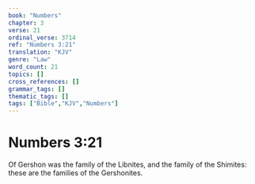 ```yaml
---
book: "Numbers"
chapter: 3
verse: 21
ordinal_verse: 3714
ref: "Numbers 3:21"
translation: "KJV"
genre: "Law"
word_count: 21
topics: []
cross_references: []
grammar_tags: []
thematic_tags: []
tags: ["Bible","KJV","Numbers"]
---
```


# Numbers 3:21

Of Gershon was the family of the Libnites, and the family of the Shimites: these are the families of the Gershonites.
